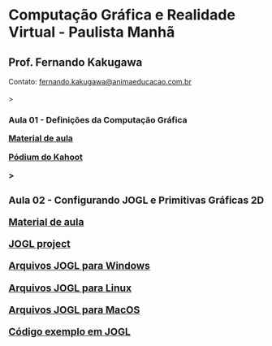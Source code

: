 # Computação Gráfica e Realidade Virtual - Paulista Manhã
<h2>Prof. Fernando Kakugawa</h2>
Contato: <a href="mailto:fernando.kakugawa@animaeducacao.com.br">fernando.kakugawa@animaeducacao.com.br</a><br>
<br>
> <h3><Strong>Aula 01 - Definições da Computação Gráfica    
<p><a href="https://github.com/fkakugawa/ComputacaoGraficaRealidadeVirtual/blob/main/CGRV_Aula01-Defini%C3%A7oesDaCG.pdf">Material de aula</a></p>
<p><a href="https://create.kahoot.it/podium/live-game/9f7a6a68-7dbe-4181-bda7-b87463d04174/1692714987145">Pódium do Kahoot</a></p>
> <h3><Strong>Aula 02 - Configurando JOGL e Primitivas Gráficas 2D
<p><a href="https://github.com/fkakugawa/ComputacaoGraficaRealidadeVirtual/blob/main/CGRV_Aula02-2D.pdf">Material de aula</a></p>
<p><a href="https://jogamp.org/jogl/www/">JOGL project</a></p>
<p><a href="https://github.com/fkakugawa/ComputacaoGraficaRealidadeVirtual/tree/main/JOGL_Win64">Arquivos JOGL para Windows</a></p>
<p><a href="https://github.com/fkakugawa/ComputacaoGraficaRealidadeVirtual/tree/main/JOGL_Linux">Arquivos JOGL para Linux</a></p>
<p><a href="https://github.com/fkakugawa/ComputacaoGraficaRealidadeVirtual/blob/main/JOGL_MacOS.zip">Arquivos JOGL para MacOS</a></p>
<p><a href="https://github.com/fkakugawa/ComputacaoGraficaRealidadeVirtual/tree/main/cenaExemplo">Código exemplo em JOGL</a></p>
